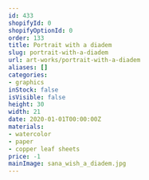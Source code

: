 ```yaml
---
id: 433
shopifyId: 0
shopifyOptionId: 0
order: 133
title: Portrait with a diadem
slug: portrait-with-a-diadem
url: art-works/portrait-with-a-diadem
aliases: []
categories:
- graphics
inStock: false
isVisible: false
height: 30
width: 21
date: 2020-01-01T00:00:00Z
materials:
- watercolor
- paper
- copper leaf sheets
price: -1
mainImage: sana_wish_a_diadem.jpg
---
```

